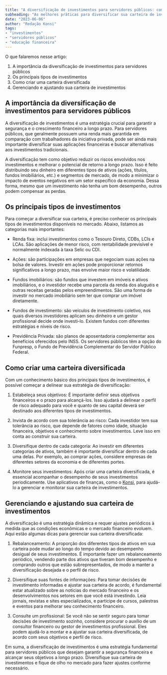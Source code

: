 ```yaml
---
title: "A diversificação de investimentos para servidores públicos: como e por que"
subheading: "As melhores práticas para diversificar sua carteira de investimentos e garantir segurança financeira a longo prazo"
date: "2023-06-06"
author: "Redação Konsi"
tags:
- "investimentos"
- "servidores públicos"
- "educação financeira"
---
```


O que falaremos nesse artigo:
1. A importância da diversificação de investimentos para servidores públicos
2. Os principais tipos de investimentos
3. Como criar uma carteira diversificada
4. Gerenciando e ajustando sua carteira de investimentos

## A importância da diversificação de investimentos para servidores públicos

A diversificação de investimentos é uma estratégia crucial para garantir a segurança e o crescimento financeiro a longo prazo. Para servidores públicos, que geralmente possuem uma renda mais garantida em comparação com trabalhadores da iniciativa privada, pode ser ainda mais importante diversificar suas aplicações financeiras e buscar alternativas aos investimentos tradicionais.

A diversificação tem como objetivo reduzir os riscos envolvidos nos investimentos e melhorar o potencial de retorno a longo prazo. Isso é feito distribuindo seu dinheiro em diferentes tipos de ativos (ações, títulos, fundos imobiliários, etc.) e segmentos de mercado, de modo a minimizar o impacto de eventos negativos em um setor específico da economia. Dessa forma, mesmo que um investimento não tenha um bom desempenho, outros podem compensar as perdas.

## Os principais tipos de investimentos

Para começar a diversificar sua carteira, é preciso conhecer os principais tipos de investimentos disponíveis no mercado. Abaixo, listamos as categorias mais importantes:

- Renda fixa: inclui investimentos como o Tesouro Direto, CDBs, LCIs e LCAs. São aplicações de menor risco, com rentabilidade previsível e normalmente indexada à taxa Selic ou CDI.

- Ações: são participações em empresas que negociam suas ações na bolsa de valores. Investir em ações pode proporcionar retornos significativos a longo prazo, mas envolve maior risco e volatilidade.

- Fundos imobiliários: são fundos que investem em imóveis e ativos imobiliários, e o investidor recebe uma parcela da renda dos aluguéis e outras receitas geradas pelos empreendimentos. São uma forma de investir no mercado imobiliário sem ter que comprar um imóvel diretamente.
  
- Fundos de investimento: são veículos de investimento coletivo, nos quais diversos investidores aplicam seu dinheiro e um gestor profissional decide onde investi-lo. Existem fundos com diferentes estratégias e níveis de risco.
    
- Previdência Privada: são planos de aposentadoria complementar aos benefícios oferecidos pelo INSS. Os servidores públicos têm a opção do Funpresp, o Fundo de Previdência Complementar do Servidor Público Federal.

## Como criar uma carteira diversificada

Com um conhecimento básico dos principais tipos de investimentos, é possível começar a delinear sua estratégia de diversificação:

1. Estabeleça seus objetivos: É importante definir seus objetivos financeiros e o prazo para alcançá-los. Isso ajudará a delinear o perfil de risco adequado para você e quanto de seu capital deverá ser destinado aos diferentes tipos de investimentos.

2. Invista de acordo com sua tolerância ao risco: Cada investidor tem sua tolerância ao risco, que depende de fatores como idade, situação financeira, objetivos e conhecimento sobre investimentos. Leve isso em conta ao construir sua carteira.

3. Diversifique dentro de cada categoria: Ao investir em diferentes categorias de ativos, também é importante diversificar dentro de cada uma delas. Por exemplo, ao comprar ações, considere empresas de diferentes setores da economia e de diferentes portes.

4. Monitore seus investimentos: Após criar uma carteira diversificada, é essencial acompanhar o desempenho de seus investimentos periodicamente. Use aplicativos de finanças, como o [Konsi](https://www.konsi.com.br/download), para ajudá-lo a gerenciar e monitorar sua carteira de investimentos.

## Gerenciando e ajustando sua carteira de investimentos

A diversificação é uma estratégia dinâmica e requer ajustes periódicos à medida que as condições econômicas e o mercado financeiro evoluem. Aqui estão algumas dicas para gerenciar sua carteira diversificada:

1. Rebalanceamento: A proporção dos diferentes tipos de ativos em sua carteira pode mudar ao longo do tempo devido ao desempenho desigual de seus investimentos. É importante fazer um rebalanceamento periódico, vendendo parte dos ativos que tiveram bom desempenho e comprando outros que estão subrepresentados, de modo a manter a diversificação desejada e o perfil de risco.

2. Diversifique suas fontes de informações: Para tomar decisões de investimento informadas e ajustar sua carteira de acordo, é fundamental estar atualizado sobre as notícias do mercado financeiro e os desenvolvimentos nos setores em que você está investindo. Leia jornais, revistas e sites especializados, e participe de cursos, palestras e eventos para melhorar seu conhecimento financeiro.

3. Consulte um profissional: Se você não se sentir seguro para tomar decisões de investimento sozinho, considere procurar o auxílio de um consultor financeiro ou gestor de investimentos profissional. Eles podem ajudá-lo a montar e a ajustar sua carteira diversificada, de acordo com seus objetivos e perfil de risco.

Em suma, a diversificação de investimentos é uma estratégia fundamental para servidores públicos que desejam garantir a segurança financeira e alcançar seus objetivos a longo prazo. Diversifique sua carteira de investimentos e fique de olho no mercado para fazer ajustes conforme necessário.
